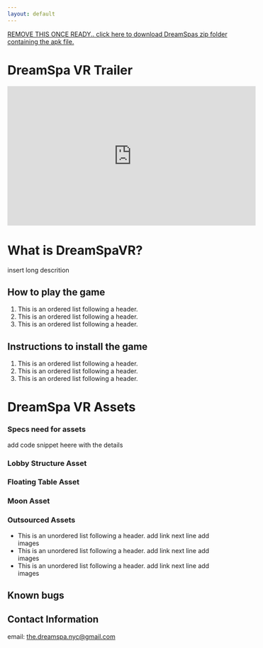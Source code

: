 ```yaml
---
layout: default
---
```

<!---

Text can be **bold**, _italic_, or ~~strikethrough~~.

[Link to another page](./another-page.html).

There should be whitespace between paragraphs.

There should be whitespace between paragraphs. We recommend including a README, or a file with information about your project.
-->
[REMOVE THIS ONCE READY.. click here to download DreamSpas zip folder containing the apk file.](#custom_anchor_name)

# DreamSpa VR Trailer
<iframe width="560" height="315" src="https://www.youtube.com/embed/F_0fnpmMpqM" title="YouTube video player" frameborder="0" allow="accelerometer; autoplay; clipboard-write; encrypted-media; gyroscope; picture-in-picture" allowfullscreen></iframe>

# What is DreamSpaVR?

insert long descrition

## How to play the game
1.  This is an ordered list following a header.
2.  This is an ordered list following a header.
3.  This is an ordered list following a header.

## Instructions to install the game
1.  This is an ordered list following a header.
2.  This is an ordered list following a header.
3.  This is an ordered list following a header. 

# DreamSpa VR Assets
### Specs need for assets
add code snippet heere with the details

### Lobby Structure Asset


### Floating Table Asset


### Moon Asset

### Outsourced Assets
*   This is an unordered list following a header. add link next line add images
*   This is an unordered list following a header. add link next line add images
*   This is an unordered list following a header. add link next line add images

<!---
comment image ref for now
![Book yee logo](/assets/images/image.png)
-->

## Known bugs

## Contact Information
email: <the.dreamspa.nyc@gmail.com>
 

<!---
```js
// Javascript code with syntax highlighting.
var fun = function lang(l) {
  dateformat.i18n = require('./lang/' + l)
  return true;
}
```

```ruby
# Ruby code with syntax highlighting
GitHubPages::Dependencies.gems.each do |gem, version|
  s.add_dependency(gem, "= #{version}")
end
```

#### Header 4

*   This is an unordered list following a header.
*   This is an unordered list following a header.
*   This is an unordered list following a header.

##### Header 5

1.  This is an ordered list following a header.
2.  This is an ordered list following a header.
3.  This is an ordered list following a header.

###### Header 6

| head1        | head two          | three |
|:-------------|:------------------|:------|
| ok           | good swedish fish | nice  |
| out of stock | good and plenty   | nice  |
| ok           | good `oreos`      | hmm   |
| ok           | good `zoute` drop | yumm  |

### There's a horizontal rule below this.

* * *

### Here is an unordered list:

*   Item foo
*   Item bar
*   Item baz
*   Item zip

### And an ordered list:

1.  Item one
1.  Item two
1.  Item three
1.  Item four

### And a nested list:

- level 1 item
  - level 2 item
  - level 2 item
    - level 3 item
    - level 3 item
- level 1 item
  - level 2 item
  - level 2 item
  - level 2 item
- level 1 item
  - level 2 item
  - level 2 item
- level 1 item

### Small image

![Octocat](https://github.githubassets.com/images/icons/emoji/octocat.png)

### Large image

![Branching](https://guides.github.com/activities/hello-world/branching.png)


### Definition lists can be used with HTML syntax.

<dl>
<dt>Name</dt>
<dd>Godzilla</dd>
<dt>Born</dt>
<dd>1952</dd>
<dt>Birthplace</dt>
<dd>Japan</dd>
<dt>Color</dt>
<dd>Green</dd>
</dl>

```
Long, single-line code blocks should not wrap. They should horizontally scroll if they are too long. This line should be long enough to demonstrate this.
```

```
The final element.
```
-->
